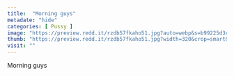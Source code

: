 ```yaml
---
title:  "Morning guys"
metadate: "hide"
categories: [ Pussy ]
image: "https://preview.redd.it/rzdb57fkaho51.jpg?auto=webp&s=b99225d3c6bb9cebcb177f8d27f0cc1de4c293bc"
thumb: "https://preview.redd.it/rzdb57fkaho51.jpg?width=320&crop=smart&auto=webp&s=1afb5ac8513730f7fd39a8446f6c4b26dcf3f5cc"
visit: ""
---
```

Morning guys
